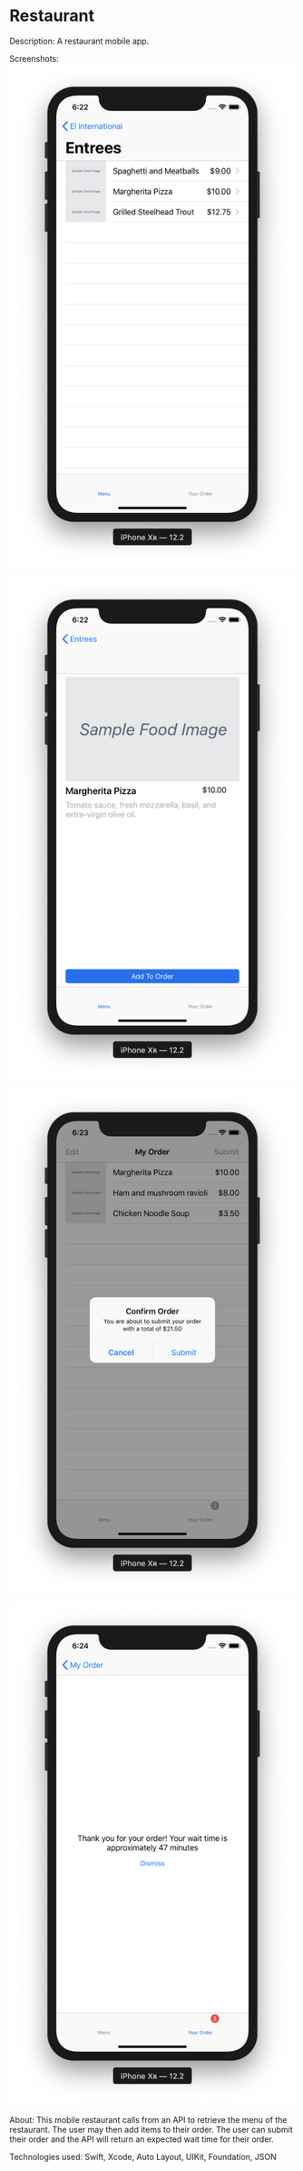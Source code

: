 # Restaurant

Description: A restaurant mobile app.

Screenshots: 
![ScreenShot](https://github.com/Sagarcia25/Restaurant/blob/master/Entrees.png)

![ScreenShot](https://github.com/Sagarcia25/Restaurant/blob/master/Food%20Detail.png)

![ScreenShot](https://github.com/Sagarcia25/Restaurant/blob/master/Submit%20screen.png)

![ScreenShot](https://github.com/Sagarcia25/Restaurant/blob/master/Confirmation.png)

About: This mobile restaurant calls from an API to retrieve the menu of the restaurant. The user may then add items to their
order. The user can submit their order and the API will return an expected wait time for their order.

Technologies used: Swift, Xcode, Auto Layout, UIKit, Foundation, JSON
